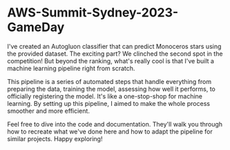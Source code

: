 # AWS-Summit-Sydney-2023-GameDay
I've created an Autogluon classifier that can predict Monoceros stars using the provided dataset. The exciting part? We clinched the second spot in the competition! But beyond the ranking, what's really cool is that I've built a machine learning pipeline right from scratch.

This pipeline is a series of automated steps that handle everything from preparing the data, training the model, assessing how well it performs, to officially registering the model. It's like a one-stop-shop for machine learning. By setting up this pipeline, I aimed to make the whole process smoother and more efficient.

Feel free to dive into the code and documentation. They'll walk you through how to recreate what we've done here and how to adapt the pipeline for similar projects. Happy exploring!
